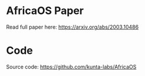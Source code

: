 # AfricaOS Paper

Read full paper here: https://arxiv.org/abs/2003.10486

# Code
Source code: https://github.com/kunta-labs/AfricaOS

